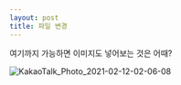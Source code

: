 ```yaml
---
layout: post
title: 파일 변경
---
```

여기까지 가능하면 이미지도 넣어보는 것은 어때?

![KakaoTalk_Photo_2021-02-12-02-06-08](https://user-images.githubusercontent.com/50545088/107672599-6fd68e80-6cd8-11eb-8080-ba3cbda42d36.jpeg)